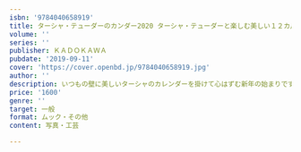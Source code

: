 ```yaml
---
isbn: '9784040658919'
title: ターシャ・テューダーのカンダー2020 ターシャ・テューダーと楽しむ美しい１２カ月
volume: ''
series: ''
publisher: ＫＡＤＯＫＡＷＡ
pubdate: '2019-09-11'
cover: 'https://cover.openbd.jp/9784040658919.jpg'
author: ''
description: いつもの壁に美しいターシャのカレンダーを掛けて心はずむ新年の始まりです
price: '1600'
genre: ''
target: 一般
format: ムック・その他
content: 写真・工芸

---
```

